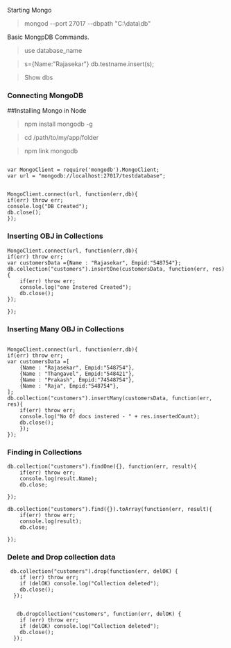 Starting Mongo 

>mongod --port 27017 --dbpath "C:\data\db"



Basic MongpDB Commands. 
> use database_name 

> s={Name:"Rajasekar"}
> db.testname.insert(s);

>Show dbs

### Connecting MongoDB

##Installing Mongo in Node 

>npm install mongodb -g

>cd /path/to/my/app/folder

>npm link mongodb

```

var MongoClient = require('mongodb').MongoClient;
var url = "mongodb://localhost:27017/testdatabase";


MongoClient.connect(url, function(err,db){
if(err) throw err;
console.log("DB Created");
db.close();
});

```

### Inserting OBJ in Collections

```
MongoClient.connect(url, function(err,db){
if(err) throw err;
var customersData ={Name : "Rajasekar", Empid:"548754"};
db.collection("customers").insertOne(customersData, function(err, res){
    if(err) throw err;
    console.log("one Instered Created");
    db.close(); 
}); 

});

```
### Inserting Many OBJ in Collections

```

MongoClient.connect(url, function(err,db){
if(err) throw err;
var customersData =[
    {Name : "Rajasekar", Empid:"548754"},
    {Name : "Thangavel", Empid:"548421"},
    {Name : "Prakash", Empid:"74548754"},
    {Name : "Raja", Empid:"548754"},
];
db.collection("customers").insertMany(customersData, function(err, res){
    if(err) throw err;
    console.log("No Of docs instered - " + res.insertedCount);
    db.close(); 
    }); 
});

```

### Finding in Collections

```
db.collection("customers").findOne({}, function(err, result){
    if(err) throw err; 
    console.log(result.Name);
    db.close;

});

```
```
db.collection("customers").find({}).toArray(function(err, result){
    if(err) throw err; 
    console.log(result);
    db.close;

});
```

### Delete and Drop collection data 

```
 db.collection("customers").drop(function(err, delOK) {
    if (err) throw err;
    if (delOK) console.log("Collection deleted");
    db.close();
  });
  
 ```

```
   db.dropCollection("customers", function(err, delOK) {
    if (err) throw err;
    if (delOK) console.log("Collection deleted");
    db.close();
  });
  
 ```
